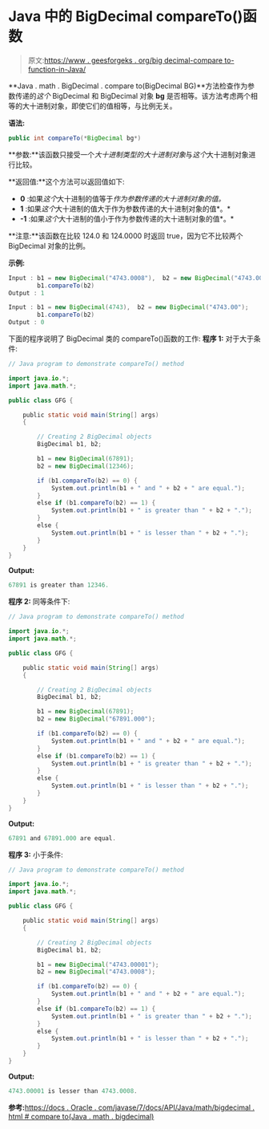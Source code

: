 # Java 中的 BigDecimal compareTo()函数

> 原文:[https://www . geesforgeks . org/big decimal-compare to-function-in-Java/](https://www.geeksforgeeks.org/bigdecimal-compareto-function-in-java/)

**Java . math . BigDecimal . compare to(BigDecimal BG)**方法检查作为参数传递的*这个* BigDecimal 和 BigDecimal 对象 **bg** 是否相等。该方法考虑两个相等的大十进制对象，即使它们的值相等，与比例无关。

**语法:**

```java
public int compareTo(*BigDecimal bg*)
```

**参数:**该函数只接受一个*大十进制类型的大十进制对象*与*这个*大十进制对象进行比较。

**返回值:**这个方法可以返回值如下:

*   **0** :如果*这个*大十进制的值等于*作为参数传递的大十进制对象的值。*
*   **1** :如果*这个*大十进制的值大于作为参数传递的大十进制对象的值*。*
*   **-1** :如果*这个*大十进制的值小于作为参数传递的大十进制对象的值*。*

**注意:**该函数在比较 124.0 和 124.0000 时返回 true，因为它不比较两个 BigDecimal 对象的比例。

**示例:**

```java
Input : b1 = new BigDecimal("4743.0008"),  b2 = new BigDecimal("4743.00001")
        b1.compareTo(b2)
Output : 1

Input : b1 = new BigDecimal(4743),  b2 = new BigDecimal("4743.00");
        b1.compareTo(b2)
Output : 0

```

下面的程序说明了 BigDecimal 类的 compareTo()函数的工作:
**程序 1:** 对于大于条件:

```java
// Java program to demonstrate compareTo() method

import java.io.*;
import java.math.*;

public class GFG {

    public static void main(String[] args)
    {

        // Creating 2 BigDecimal objects
        BigDecimal b1, b2;

        b1 = new BigDecimal(67891);
        b2 = new BigDecimal(12346);

        if (b1.compareTo(b2) == 0) {
            System.out.println(b1 + " and " + b2 + " are equal.");
        }
        else if (b1.compareTo(b2) == 1) {
            System.out.println(b1 + " is greater than " + b2 + ".");
        }
        else {
            System.out.println(b1 + " is lesser than " + b2 + ".");
        }
    }
}
```

**Output:**

```java
67891 is greater than 12346.

```

**程序 2:** 同等条件下:

```java
// Java program to demonstrate compareTo() method

import java.io.*;
import java.math.*;

public class GFG {

    public static void main(String[] args)
    {

        // Creating 2 BigDecimal objects
        BigDecimal b1, b2;

        b1 = new BigDecimal(67891);
        b2 = new BigDecimal("67891.000");

        if (b1.compareTo(b2) == 0) {
            System.out.println(b1 + " and " + b2 + " are equal.");
        }
        else if (b1.compareTo(b2) == 1) {
            System.out.println(b1 + " is greater than " + b2 + ".");
        }
        else {
            System.out.println(b1 + " is lesser than " + b2 + ".");
        }
    }
}
```

**Output:**

```java
67891 and 67891.000 are equal.

```

**程序 3:** 小于条件:

```java
// Java program to demonstrate compareTo() method

import java.io.*;
import java.math.*;

public class GFG {

    public static void main(String[] args)
    {

        // Creating 2 BigDecimal objects
        BigDecimal b1, b2;

        b1 = new BigDecimal("4743.00001");
        b2 = new BigDecimal("4743.0008");

        if (b1.compareTo(b2) == 0) {
            System.out.println(b1 + " and " + b2 + " are equal.");
        }
        else if (b1.compareTo(b2) == 1) {
            System.out.println(b1 + " is greater than " + b2 + ".");
        }
        else {
            System.out.println(b1 + " is lesser than " + b2 + ".");
        }
    }
}
```

**Output:**

```java
4743.00001 is lesser than 4743.0008.

```

**参考:**[https://docs . Oracle . com/javase/7/docs/API/Java/math/bigdecimal . html # compare to(Java . math . bigdecimal)](https://docs.oracle.com/javase/7/docs/api/java/math/BigDecimal.html#compareTo(java.math.BigDecimal))